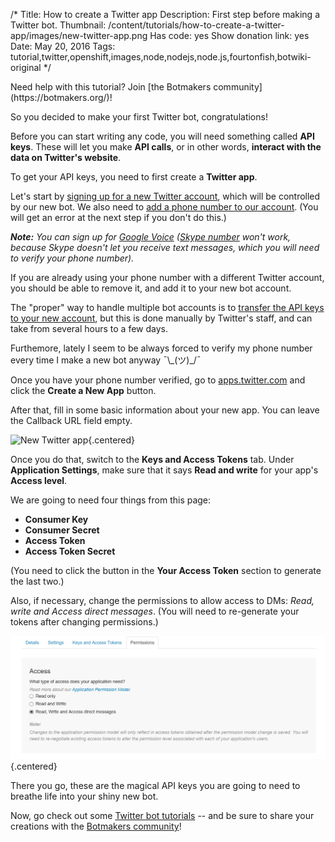 /*
Title: How to create a Twitter app
Description: First step before making a Twitter bot.
Thumbnail: /content/tutorials/how-to-create-a-twitter-app/images/new-twitter-app.png
Has code: yes
Show donation link: yes
Date: May 20, 2016
Tags: tutorial,twitter,openshift,images,node,nodejs,node.js,fourtonfish,botwiki-original
*/

<div class="note" markdown="1">
  Need help with this tutorial? Join [the Botmakers community](https://botmakers.org/)!
</div>



So you decided to make your first Twitter bot, congratulations!

Before you can start writing any code, you will need something called **API keys**. These will let you make **API calls**, or in other words, **interact with the data on Twitter's website**.

To get your API keys, you need to first create a **Twitter app**.

Let's start by [signing up for a new Twitter account](https://twitter.com/signup), which will be controlled by our new bot. We also need to [add a phone number to our account](https://support.twitter.com/articles/110250-adding-your-mobile-number-to-your-account-via-web). (You will get an error at the next step if you don't do this.)

***Note:** You can sign up for [Google Voice](https://www.google.com/voice) ([Skype number](https://www.skype.com/en/features/online-number/) won't work, because Skype doesn't let you receive text messages, which you will need to verify your phone number).*

If you are already using your phone number with a different Twitter account, you should be able to remove it, and add it to your new bot account.

The "proper" way to handle multiple bot accounts is to [transfer the API keys to your new account](http://blog.mollywhite.net/twitter-bots-pt2/#createthetwitterapp), but this is done manually by Twitter's staff, and can take from several hours to a few days.

Furthemore, lately I seem to be always forced to verify my phone number every time I make a new bot anyway ¯\\\_(ツ)\_/¯


Once you have your phone number verified, go to [apps.twitter.com](https://apps.twitter.com/) and click the **Create a New App** button.

After that, fill in some basic information about your new app. You can leave the Callback URL field empty.

![New Twitter app](/content/tutorials/how-to-create-a-twitter-app/images/new-twitter-app.png){.centered}

Once you do that, switch to the **Keys and Access Tokens** tab. Under **Application Settings**, make sure that it says **Read and write** for your app's **Access level**.

We are going to need four things from this page:

- **Consumer Key**
- **Consumer Secret**
- **Access Token**
- **Access Token Secret**

(You need to click the button in the **Your Access Token** section to generate the last two.)

Also, if necessary, change the permissions to allow access to DMs: *Read, write and Access direct messages*. (You will need to re-generate your tokens after changing permissions.)

![Permissions](/content/tutorials/how-to-create-a-twitter-app/images/permissions.png){.centered}

There you go, these are the magical API keys you are going to need to breathe life into your shiny new bot. 

Now, go check out some [Twitter bot tutorials](/tutorials/twitterbots) -- and be sure to share your creations with the [Botmakers community](https://botmakers.org/)!
